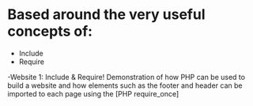 # Based around the very useful concepts of:
 - Include 
 - Require 
 
-Website 1: Include & Require! Demonstration of how PHP can be used to build a website and how elements such as the footer and header can be imported to each page using the [PHP require_once]
